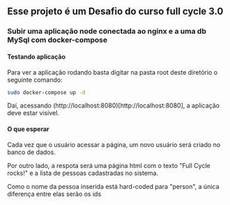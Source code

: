 ## Esse projeto é um Desafio do curso full cycle 3.0
### Subir uma aplicação node conectada ao nginx e a uma db MySql com docker-compose

#### Testando aplicação
Para ver a aplicação rodando basta digitar na pasta root deste diretório o seguinte comando:
```bash
sudo docker-compose up -d
```
Daí, acessando (http://localhost:8080)[http://localhost:8080], a aplicação deve estar visível.

#### O que esperar
Cada vez que o usuário acessar a página, um novo usuário será criado no banco de dados.

Por outro lado, a respota será uma página html com o texto "Full Cycle rocks!" e a lista de pessoas cadastradas no sistema.

Como o nome da pessoa inserida está hard-coded para "person", a única diferença entre elas serão os ids
